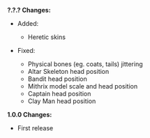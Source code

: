 **?.?.? Changes:**

* Added:
  * Heretic skins

* Fixed:
  * Physical bones (eg. coats, tails) jittering
  * Altar Skeleton head position
  * Bandit head position
  * Mithrix model scale and head position
  * Captain head position
  * Clay Man head position

**1.0.0 Changes:**

* First release